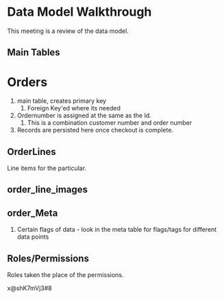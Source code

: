 # Data Model Walkthrough

This meeting is a review of the data model.

## Main Tables

# Orders

1. main table, creates primary key
    1. Foreign Key'ed where its needed
1. Ordernumber is assigned at the same as the Id.
    1. This is a combination customer number and order number
1. Records are persisted here once checkout is complete.


## OrderLines

Line items for the particular.

## order_line_images

## order_Meta

1. Certain flags of data - look in the meta table for flags/tags for different data points



## Roles/Permissions

Roles taken the place of the permissions.


x@shK7mVj3#8